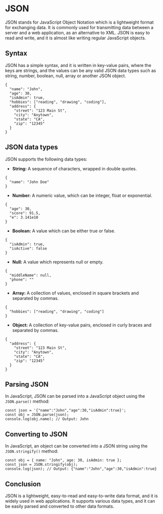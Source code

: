 # JSON

JSON stands for JavaScript Object Notation which is a lightweight format for exchanging data. It is commonly used for transmitting data between a server and a web application, as an alternative to XML. JSON is easy to read and write, and it is almost like writing regular JavaScript objects.

## Syntax

JSON has a simple syntax, and it is written in key-value pairs, where the keys are strings, and the values can be any valid JSON data types such as string, number, boolean, null, array or another JSON object.

```
{
  "name": "John",
  "age": 30,
  "isAdmin": true,
  "hobbies": ["reading", "drawing", "coding"],
  "address": {
    "street": "123 Main St",
    "city": "Anytown",
    "state": "CA",
    "zip": "12345"
  }
}
```

## JSON data types

JSON supports the following data types:

* **String:** A sequence of characters, wrapped in double quotes.

```
{
  "name": "John Doe"
}
```

* **Number:** A numeric value, which can be integer, float or exponential.

```
{
  "age": 30,
  "score": 91.5,
  "e": 3.141e10
}
```

* **Boolean:** A value which can be either true or false.

```
{
  "isAdmin": true,
  "isActive": false
}
```

* **Null:** A value which represents null or empty.

```
{
  "middleName": null,
  "phone": ""
}
```

* **Array:** A collection of values, enclosed in square brackets and separated by commas.

```
{
  "hobbies": ["reading", "drawing", "coding"]
}
```

* **Object:** A collection of key-value pairs, enclosed in curly braces and separated by commas.

```
{
  "address": {
    "street": "123 Main St",
    "city": "Anytown",
    "state": "CA",
    "zip": "12345"
  }
}
```

## Parsing JSON

In JavaScript, JSON can be parsed into a JavaScript object using the `JSON.parse()` method:

```
const json = '{"name":"John","age":30,"isAdmin":true}';
const obj = JSON.parse(json);
console.log(obj.name); // Output: John
```

## Converting to JSON

In JavaScript, an object can be converted into a JSON string using the `JSON.stringify()` method:

```
const obj = { name: "John", age: 30, isAdmin: true };
const json = JSON.stringify(obj);
console.log(json); // Output: {"name":"John","age":30,"isAdmin":true}
```

## Conclusion

JSON is a lightweight, easy-to-read and easy-to-write data format, and it is widely used in web applications. It supports various data types, and it can be easily parsed and converted to other data formats.
